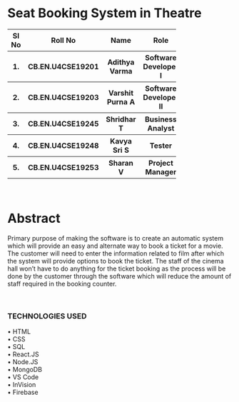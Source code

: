 # Seat Booking System in Theatre

<table style="width:75%">
   <tr>
    <th>Sl No</th>
    <th>Roll No</th>
    <th>Name</th>
    <th>Role</th>
  </tr>
  <tr>
    <th>1.</th>
    <th>CB.EN.U4CSE19201</th>
    <th>Adithya Varma</th>
    <th>Software Developer I</th>
  </tr>
  <tr>
	<th>2.</th>
    <th>CB.EN.U4CSE19203</th>
    <th>Varshit Purna A</th>
    <th>Software Developer II</th>
  </tr>
  <tr>
    <th>3.</th>
    <th>CB.EN.U4CSE19245</th>
    <th>Shridhar T</th>
    <th>Business Analyst</th>
  </tr>
  <tr>
    <th>4.</th>
    <th>CB.EN.U4CSE19248</th>
    <th>Kavya Sri S</th>
    <th>Tester</th>
  </tr>
  <tr>
    <th>5.</th>
    <th>CB.EN.U4CSE19253</th>
    <th>Sharan V</th>
    <th>Project Manager</th>
  </tr>
  
</table>
<br>

# Abstract

   Primary purpose of making the software is to create an automatic system which will provide an easy and alternate way to book a ticket for a movie. The customer will need to enter the information related to film after which the system will provide options to book the ticket. The staff of the cinema hall won’t have to do anything for the ticket booking as the process will be done by the customer through the software which will reduce the amount of staff required in the booking counter.
   
<br>
<h3>TECHNOLOGIES USED</h3>

•	HTML<br>
•	CSS<br>
•	SQL<br>
•	React.JS<br>
•	Node.JS<br>
•	MongoDB<br>
•	VS Code<br>
•	InVision<br>
•	Firebase<br>
<br>


